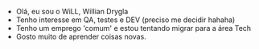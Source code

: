 - Olá, eu sou o WiLL, Willian Drygla
- Tenho interesse em QA, testes e DEV (preciso me decidir hahaha)
- Tenho um emprego 'comum' e estou tentando migrar para a área Tech
- Gosto muito de aprender coisas novas.

